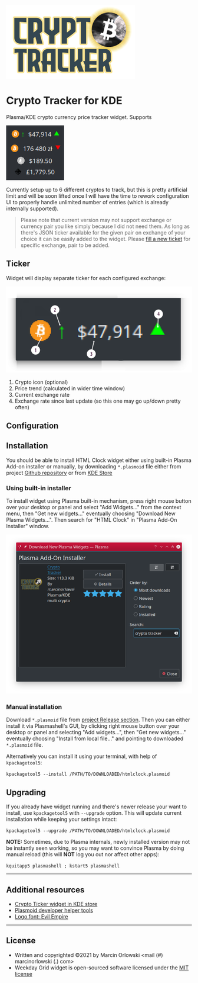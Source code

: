 ![Crypto Tracker Logo](img/logo.png)

Crypto Tracker for KDE
======================
Plasma/KDE crypto currency price tracker widget. Supports

![Widget](img/widget01.png)

Currently setup up to 6 different cryptos to track, but this is pretty artificial limit and will be soon
lifted once I will have the time to rework configuration UI to properly handle unlimited number of entries
(which is already internally supported).

> Please note that current version may not support exchange or currency pair you like simply because
> I did not need them. As long as there's JSON ticker available for the given pair on exchange of your
> choice it can be easily added to the widget. Please [fill a new ticket](https://github.com/MarcinOrlowski/crypto-plasmoid/issues)
> for specific exchange, pair to be added.

## Ticker ##

Widget will display separate ticker for each configured exchange:

![Ticker](img/ticker.png)

 1. Crypto icon (optional)
 1. Price trend (calculated in wider time window)
 1. Current exchange rate
 1. Exchange rate since last update (so this one may go up/down pretty often)

## Configuration ##

## Installation ##

You should be able to install HTML Clock widget either using built-in Plasma Add-on installer
or manually, by downloading `*.plasmoid` file either from project
[Github repository](https://github.com/MarcinOrlowski/crypto-plasmoid/) or
from [KDE Store](https://www.pling.com/p/1473016/)

### Using built-in installer ###

To install widget using Plasma built-in mechanism, press right mouse button over your desktop
or panel and select "Add Widgets..." from the context menu, then "Get new widgets..." eventually
choosing "Download New Plasma Widgets...". Then search for "HTML Clock" in "Plasma Add-On Installer" window.

![Plasma Add-On Installer](img/plasma-installer.png)

### Manual installation ###

Download `*.plasmoid` file from [project Release section](https://github.com/MarcinOrlowski/crypto-plasmoid/releases).
Then you can either install it via Plasmashell's GUI, by clicking right mouse button over your desktop or panel and
selecting "Add widgets...", then "Get new widgets..." eventually choosing "Install from local file..." and pointing to downloaded
`*.plasmoid` file.

Alternatively you can install it using your terminal, with help of `kpackagetool5`:

    kpackagetool5 --install /PATH/TO/DOWNLOADED/htmlclock.plasmoid 

## Upgrading ##

If you already have widget running and there's newer release your want to install, use `kpackagetool5`
with `--upgrade` option. This will update current installation while keeping your settings intact:

    kpackagetool5 --upgrade /PATH/TO/DOWNLOADED/htmlclock.plasmoid

**NOTE:** Sometimes, due to Plasma internals, newly installed version may not be instantly seen working,
so you may want to convince Plasma by doing manual reload (this will **NOT** log you out nor affect
other apps):

    kquitapp5 plasmashell ; kstart5 plasmashell

---

## Additional resources ##

 * [Crypto Ticker widget in KDE store](https://www.pling.com/p/1473016/)
 * [Plasmoid developer helper tools](https://github.com/marcinorlowski/plasmoid-tools)
 * [Logo font: Evil Empire](https://www.dafont.com/evil-empire.font?text=Crypto+Tracker)

---

## License ##

 * Written and copyrighted &copy;2021 by Marcin Orlowski <mail (#) marcinorlowski (.) com>
 * Weekday Grid widget is open-sourced software licensed under the [MIT license](http://opensource.org/licenses/MIT)

